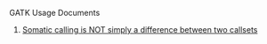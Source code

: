 GATK Usage Documents
1. [Somatic calling is NOT simply a difference between two callsets](https://software.broadinstitute.org/gatk/documentation/article?id=11127)
